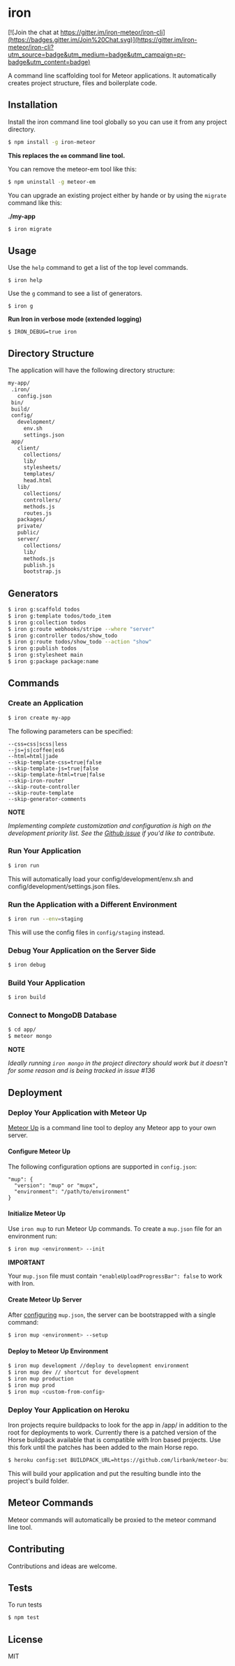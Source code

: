 # iron

[![Join the chat at https://gitter.im/iron-meteor/iron-cli](https://badges.gitter.im/Join%20Chat.svg)](https://gitter.im/iron-meteor/iron-cli?utm_source=badge&utm_medium=badge&utm_campaign=pr-badge&utm_content=badge)

A command line scaffolding tool for Meteor applications. It automatically
creates project structure, files and boilerplate code.

## Installation
Install the iron command line tool globally so you can use it from any project directory.

```sh
$ npm install -g iron-meteor
```

**This replaces the `em` command line tool.**

You can remove the meteor-em tool like this:

```sh
$ npm uninstall -g meteor-em
```

You can upgrade an existing project either by hande or by using the `migrate`
command like this:

**./my-app**
```sh
$ iron migrate
```

## Usage
Use the `help` command to get a list of the top level commands.

```
$ iron help
```

Use the `g` command to see a list of generators.

```
$ iron g
```

**Run Iron in verbose mode (extended logging)**

```
$ IRON_DEBUG=true iron
```

## Directory Structure
The application will have the following directory structure:

```sh
my-app/
 .iron/
   config.json
 bin/
 build/
 config/
   development/
     env.sh
     settings.json
 app/
   client/
     collections/
     lib/
     stylesheets/
     templates/
     head.html
   lib/
     collections/
     controllers/
     methods.js
     routes.js
   packages/
   private/
   public/
   server/
     collections/
     lib/
     methods.js
     publish.js
     bootstrap.js
```

## Generators
```sh
$ iron g:scaffold todos
$ iron g:template todos/todo_item
$ iron g:collection todos
$ iron g:route webhooks/stripe --where "server"
$ iron g:controller todos/show_todo
$ iron g:route todos/show_todo --action "show"
$ iron g:publish todos
$ iron g:stylesheet main
$ iron g:package package:name
```

## Commands

### Create an Application
```sh
$ iron create my-app
```

The following parameters can be specified:
```
--css=css|scss|less
--js=js|coffee|es6
--html=html|jade
--skip-template-css=true|false
--skip-template-js=true|false
--skip-template-html=true|false
--skip-iron-router
--skip-route-controller
--skip-route-template
--skip-generator-comments
```

**NOTE**

*Implementing complete customization and configuration is high on the development priority list. See the [Github issue](https://github.com/iron-meteor/iron-cli/issues/53) if you'd like to contribute.*

### Run Your Application
```sh
$ iron run
```

This will automatically load your config/development/env.sh and config/development/settings.json files.

### Run the Application with a Different Environment
```sh
$ iron run --env=staging
```

This will use the config files in `config/staging` instead.

### Debug Your Application on the Server Side
```sh
$ iron debug
```

### Build Your Application
```sh
$ iron build
```

### Connect to MongoDB Database
```sh
$ cd app/
$ meteor mongo
```

**NOTE**

*Ideally running `iron mongo` in the project directory should work but it doesn't for some reason and is being tracked in issue #136*

## Deployment

### Deploy Your Application with Meteor Up
[Meteor Up](https://github.com/arunoda/meteor-up) is a command line tool to deploy any Meteor app to your own server.

#### Configure Meteor Up
The following configuration options are supported in `config.json`:

```
"mup": {
  "version": "mup" or "mupx",
  "environment": "/path/to/environment"
}
```

#### Initialize Meteor Up
Use `iron mup` to run Meteor Up commands. To create a `mup.json` file for an environment run:

```sh
$ iron mup <environment> --init
```

**IMPORTANT**

Your `mup.json` file must contain `"enableUploadProgressBar": false` to work with Iron.

#### Create Meteor Up Server
After [configuring](https://github.com/arunoda/meteor-up/#example-file) `mup.json`, the server can be bootstrapped with a single command:

```sh
$ iron mup <environment> --setup
```

#### Deploy to Meteor Up Environment
```sh
$ iron mup development //deploy to development environment
$ iron mup dev // shortcut for development
$ iron mup production
$ iron mup prod
$ iron mup <custom-from-config>
```

### Deploy Your Application on Heroku
Iron projects require buildpacks to look for the app in /app/ in addition to the root for deployments to work. Currently there is a patched version of the Horse buildpack available that is compatible with Iron based projects. Use this fork until the patches has been added to the main Horse repo.

```sh
$ heroku config:set BUILDPACK_URL=https://github.com/lirbank/meteor-buildpack-horse.git
```

This will build your application and put the resulting bundle into the project's
build folder.

## Meteor Commands
Meteor commands will automatically be proxied to the meteor command line tool.

## Contributing
Contributions and ideas are welcome.

## Tests
To run tests
```sh
$ npm test
```

## License
MIT
